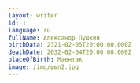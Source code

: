 ```yaml
---
layout: writer
id: 1
language: ru
fullName: Aлександр Пушкин
birthData: 2321-02-05T20:00:00.000Z
deathDate: 2032-02-04T20:00:00.000Z
placeOfBirth: Маентак
image: /img/шьп2.jpg
---
```


